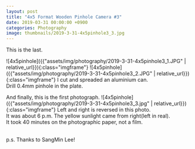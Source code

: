 ```yaml
---
layout: post
title: "4x5 Format Wooden Pinhole Camera #3"
date: 2019-03-31 00:00:00 +0900
categories: Photography
image: thumbnails/2019-3-31-4x5pinhole3_3.jpg
---
```


This is the last.

![4x5pinhole]({{"assets/img/photography/2019-3-31-4x5pinhole3_1.JPG" | relative_url}}){:class="imgframe"}
![4x5pinhole]({{"assets/img/photography/2019-3-31-4x5pinhole3_2.JPG" | relative_url}}){:class="imgframe"}
I cut and spreaded an aluminium can.  
Drill 0.4mm pinhole in the plate.

And finally, this is the first photograph.
![4x5pinhole]({{"assets/img/photography/2019-3-31-4x5pinhole3_3.jpg" | relative_url}}){:class="imgframe"}
Left and right is reversed in this photo.  
It was about 6 p.m. The yellow sunlight came from right(left in real).  
It took 40 minutes on the photographic paper, not a film.

<br>
p.s. Thanks to SangMin Lee!
